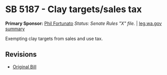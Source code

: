 # SB 5187 - Clay targets/sales tax
**Primary Sponsor:** [Phil Fortunato](/person/leg/phil.fortunato.md)
*Status: Senate Rules "X" file.* | [leg.wa.gov summary](https://app.leg.wa.gov/billsummary?BillNumber=5187&Year=2021)

Exempting clay targets from sales and use tax.

## Revisions
* [Original Bill](1/)